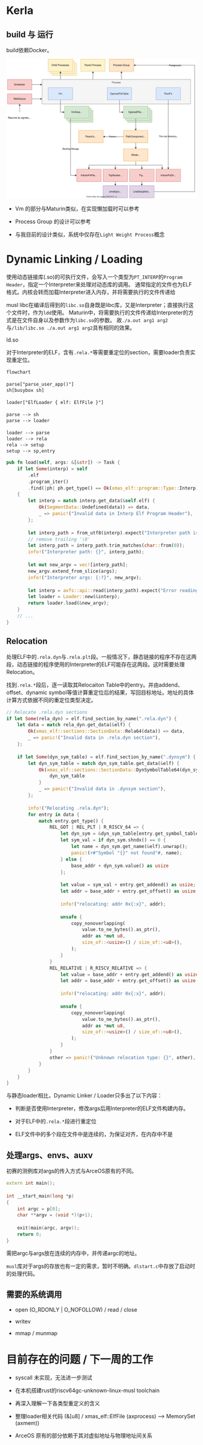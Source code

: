 # Kerla

## build 与 运行

build依赖Docker。

![Kerla的主要结构](./architecture.svg)

- Vm 的部分与Maturin类似，在实现懒加载时可以参考

- Process Group 的设计可以参考

- 与我目前的设计类似，系统中仅存在`Light Weight Process`概念

# Dynamic Linking / Loading

使用动态链接库(.so)的可执行文件，会写入一个类型为`PT_INTERP`的`Program Header`，指定一个Interpreter来处理对动态库的调用。
通常指定的文件也为ELF格式。内核会转而加载Interpreter进入内存，并将需要执行的文件传递给

musl libc在编译后得到的`libc.so`自身既是libc库，又是Interpreter；直接执行这个文件时，作为`ldd`使用。
Maturin中，将需要执行的文件传递给Interpreter的方式是在文件自身以及参数作为`libc.so`的参数。
故`./a.out arg1 arg2`与`/lib/libc.so ./a.out arg1 arg2`具有相同的效果。

ld.so

对于Interpreter的ELF，含有`.rela.*`等需要重定位的section，需要loader负责实现重定位。

```mermaid
flowchart

parse["parse_user_app()"]
sh[busybox sh]

loader["ElfLoader { elf: ElfFile }"]

parse --> sh
parse --> loader

loader --> parse
loader --> rela
rela --> setup
setup --> sp,entry
```

```rust
pub fn load(self, args: &[&str]) -> Task {
    if let Some(interp) = self
        .elf
        .program_iter()
        .find(|ph| ph.get_type() == Ok(xmas_elf::program::Type::Interp))
    {
        let interp = match interp.get_data(&self.elf) {
            Ok(SegmentData::Undefined(data)) => data,
            _ => panic!("Invalid data in Interp Elf Program Header"),
        };

        let interp_path = from_utf8(interp).expect("Interpreter path isn't valid UTF-8");
        // remove trailing '\0'
        let interp_path = interp_path.trim_matches(char::from(0));
        info!("Interpreter path: {}", interp_path);

        let mut new_argv = vec![interp_path];
        new_argv.extend_from_slice(args);
        info!("Interpreter args: {:?}", new_argv);

        let interp = axfs::api::read(interp_path).expect("Error reading Interpreter from fs");
        let loader = Loader::new(&interp);
        return loader.load(&new_argv);
    }
    // ...
}
```

## Relocation

处理ELF中的`.rela.dyn`与`.rela.plt`段。一般情况下，静态链接的程序不存在这两段，动态链接的程序使用的Interpreter的ELF可能存在这两段。这时需要处理Relocation。

找到`.rela.*`段后，逐一读取其Relocaiton Table中的entry。并由addend、offset、dynamic symbol等值计算重定位后的结果，写回目标地址。地址的具体计算方式依据不同的重定位类型决定。

```rust
// Relocate .rela.dyn sections
if let Some(rela_dyn) = elf.find_section_by_name(".rela.dyn") {
    let data = match rela_dyn.get_data(&elf) {
        Ok(xmas_elf::sections::SectionData::Rela64(data)) => data,
        _ => panic!("Invalid data in .rela.dyn section"),
    };

    if let Some(dyn_sym_table) = elf.find_section_by_name(".dynsym") {
        let dyn_sym_table = match dyn_sym_table.get_data(&elf) {
            Ok(xmas_elf::sections::SectionData::DynSymbolTable64(dyn_sym_table)) => {
                dyn_sym_table
            }
            _ => panic!("Invalid data in .dynsym section"),
        };

        info!("Relocating .rela.dyn");
        for entry in data {
            match entry.get_type() {
                REL_GOT | REL_PLT | R_RISCV_64 => {
                    let dyn_sym = &dyn_sym_table[entry.get_symbol_table_index() as usize];
                    let sym_val = if dyn_sym.shndx() == 0 {
                        let name = dyn_sym.get_name(&elf).unwrap();
                        panic!(r#"Symbol "{}" not found"#, name);
                    } else {
                        base_addr + dyn_sym.value() as usize
                    };

                    let value = sym_val + entry.get_addend() as usize;
                    let addr = base_addr + entry.get_offset() as usize;

                    info!("relocating: addr 0x{:x}", addr);

                    unsafe {
                        copy_nonoverlapping(
                            value.to_ne_bytes().as_ptr(),
                            addr as *mut u8,
                            size_of::<usize>() / size_of::<u8>(),
                        );
                    }
                }
                REL_RELATIVE | R_RISCV_RELATIVE => {
                    let value = base_addr + entry.get_addend() as usize;
                    let addr = base_addr + entry.get_offset() as usize;

                    info!("relocating: addr 0x{:x}", addr);

                    unsafe {
                        copy_nonoverlapping(
                            value.to_ne_bytes().as_ptr(),
                            addr as *mut u8,
                            size_of::<usize>() / size_of::<u8>(),
                        );
                    }
                }
                other => panic!("Unknown relocation type: {}", other),
            }
        }
    }
}
```

与静态loader相比，Dynamic Linker / Loader只多出了以下内容：

- 判断是否使用Interpreter，修改args后用Interpreter的ELF文件构建内存。

- 对于ELF中的`.rela.*`段进行重定位

- ELF文件中的多个段在文件中是连续的，为保证对齐，在内存中不是

## 处理args、envs、auxv

初赛的测例库对args的传入方式与ArceOS原有的不同。

```c++
extern int main();

int __start_main(long *p)
{
	int argc = p[0];
	char **argv = (void *)(p+1);

	exit(main(argc, argv));
	return 0;
}
```

需把argc与args放在连续的内存中，并传递argc的地址。

`musl`库对于args的存放也有一定的需求，暂时不明确。`dlstart.c`中存放了启动时的处理代码。

## 需要的系统调用

- open (O_RDONLY | O_NOFOLLOW) / read / close

- writev

- mmap / munmap

# 目前存在的问题 / 下一周的工作

- syscall 未实现，无法进一步测试

- 在本机搭建rust的riscv64gc-unknown-linux-musl toolchain

- 再深入理解一下各类型重定义的含义

- 整理loader相关代码 (&[u8] / xmas_elf::ElfFile (axprocess) --> MemorySet (axmem))

- ArceOS 原有的部分依赖于其对虚拟地址与物理地址间关系
